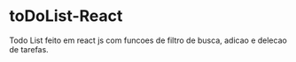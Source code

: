# toDoList-React

Todo List feito em react js com funcoes de filtro de busca, adicao e delecao de tarefas.
